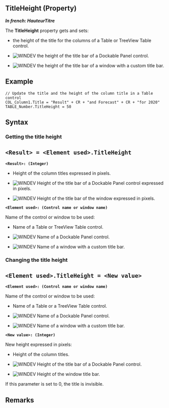 


## TitleHeight (Property)

***In french: HauteurTitre***
	



<a name="XUse"></a>
<a name="Use"></a>
<a name="description"></a>
The **TitleHeight** property gets and sets: 

- the height of the title for the columns of a Table or TreeView Table control. 

- ![WINDEV](https://doc.pcsoft.fr/ext/images/us/WD.png) the height of the title bar of a Dockable Panel control. 

- ![WINDEV](https://doc.pcsoft.fr/ext/images/us/WD.png) the height of the title bar of a window with a custom title bar. 





<a name="Example1"></a>
<a name="sample_code"></a>

## Example


```wl
// Update the title and the height of the column title in a Table control   
COL_Column1.Title = "Result" + CR + "and Forecast" + CR + "for 2020"
TABLE_Number.TitleHeight = 50
```

<a name="XSYNTAX"></a>

## Syntax
<a name="SYNTAX1"></a>

### Getting the title height

`<Result> = <Element used>.TitleHeight`
---

**`<Result>: (Integer)`**



- Height of the column titles expressed in pixels. 

- ![WINDEV](https://doc.pcsoft.fr/ext/images/us/WD.png) Height of the title bar of a Dockable Panel control expressed in pixels.

- ![WINDEV](https://doc.pcsoft.fr/ext/images/us/WD.png) Height of the title bar of the window expressed in pixels.




**`<Element used>: (Control name or window name)`**

Name of the control or window to be used: 

- Name of a Table or TreeView Table control. 

- ![WINDEV](https://doc.pcsoft.fr/ext/images/us/WD.png) Name of a Dockable Panel control.

- ![WINDEV](https://doc.pcsoft.fr/ext/images/us/WD.png) Name of a window with a custom title bar.





<a name="SYNTAX2"></a>

### Changing the title height

`<Element used>.TitleHeight = <New value>`
---

**`<Element used>: (Control name or window name)`**

Name of the control or window to be used: 

- Name of a Table or a TreeView Table control. 

- ![WINDEV](https://doc.pcsoft.fr/ext/images/us/WD.png) Name of a Dockable Panel control.

- ![WINDEV](https://doc.pcsoft.fr/ext/images/us/WD.png) Name of a window with a custom title bar.




**`<New value>: (Integer)`**

New height expressed in pixels: 

- Height of the column titles. 

- ![WINDEV](https://doc.pcsoft.fr/ext/images/us/WD.png) Height of the title bar of a Dockable Panel control.

- ![WINDEV](https://doc.pcsoft.fr/ext/images/us/WD.png) Height of the window title bar.


If this parameter is set to 0, the title is invisible. 



<a name="NOTE0"></a>
<a name="NOTE0_1"></a>

## Remarks

